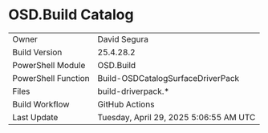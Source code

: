 ﻿# OSD.Build Catalog

| | |
|-|-|
| Owner | David Segura |
| Build Version | 25.4.28.2 |
| PowerShell Module | OSD.Build |
| PowerShell Function | Build-OSDCatalogSurfaceDriverPack |
| Files | build-driverpack.* |
| Build Workflow | GitHub Actions |
| Last Update | Tuesday, April 29, 2025 5:06:55 AM UTC |
